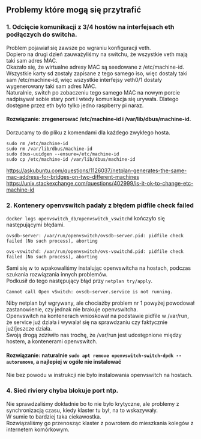 
## Problemy które mogą się przytrafić
### 1. Odcięcie komunikacji z 3/4 hostów na interfejsach eth podłączych do switcha.  
Problem pojawiał się zawsze po wgraniu konfiguracji veth.  
Dopiero na drugi dzień zauważyliśmy na switchu, że wszystkie veth mają taki sam adres MAC.  
Okazało się, że wirtualne adresy MAC są seedowane z /etc/machine-id.  
Wszystkie karty sd zostały zapisane z tego samego iso, więc dostały taki sam /etc/machine-id, więc wszystkie interfejsy veth0/1 dostały wygenerowany taki sam adres MAC.  
Naturalnie, switch po zobaczeniu tego samego MAC na nowym porcie nadpisywał sobie stary port i wtedy komunikacja się urywała. Dlatego dostępne przez eth było tylko jedno raspberry pi naraz.  
#### Rozwiązanie: zregenerować /etc/machine-id i /var/lib/dbus/machine-id.  
Dorzucamy to do pliku z komendami dla każdego zwykłego hosta.  
```
sudo rm /etc/machine-id
sudo rm /var/lib/dbus/machine-id
sudo dbus-uuidgen --ensure=/etc/machine-id
sudo cp /etc/machine-id /var/lib/dbus/machine-id
```
https://askubuntu.com/questions/1126037/netplan-generates-the-same-mac-address-for-bridges-on-two-different-machines  
https://unix.stackexchange.com/questions/402999/is-it-ok-to-change-etc-machine-id  

### 2. Kontenery openvswitch padały z błędem pidfile check failed  
`docker logs openvswitch_db/openvswitch_vswitchd` kończyło się następującymi błędami.  
```
ovsdb-server: /var/run/openvswitch/ovsdb-server.pid: pidfile check failed (No such process), aborting
```
```
ovs-vswitchd: /var/run/openvswitch/ovs-vswitchd.pid: pidfile check failed (No such process), aborting
```
Sami się w to wpakowaliśmy instalując openvswitcha na hostach, podczas szukania rozwiązania innych problemów.  
Podkusił do tego następujący błąd przy `netplan try/apply`.  
```
Cannot call Open vSwitch: ovsdb-server.service is not running.
```
Niby netplan był wgrywany, ale chociażby problem nr 1 powyżej powodował zastanowienie, czy jednak nie brakuje openvswitcha.  
Openvswitch na kontenerach wnioskował na podstawie pidfile w /var/run, że service już działa i wywalał się na sprawdzaniu czy faktycznie już/jeszcze działa.  
Swoją drogą zdziwiło nas trochę, że /var/run jest udostępnione między hostem, a kontenerami openvswitch.  
#### Rozwiązanie: naturalnie `sudo apt remove openvswitch-switch-dpdk --autoremove`, a najlepiej w ogóle nie instalować  
Nie bez powodu w instrukcji nie było instalowania openvswitch na hostach.

### 4. Sieć riviery chyba blokuje port ntp.  
Nie sprawdzaliśmy dokładnie bo to nie było krytyczne, ale problemy z synchronizacją czasu, kiedy klaster tu był, na to wskazywały.  
W sumie to bardziej taka ciekawostka.  
Rozwiązaliśmy go przenosząc klaster z powrotem do mieszkania kolegów z internetem komórkowym.  
